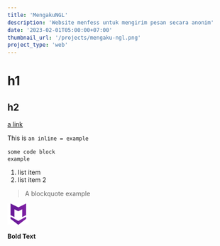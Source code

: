 ```yaml
---
title: 'MengakuNGL'
description: 'Website menfess untuk mengirim pesan secara anonim'
date: '2023-02-01T05:00:00+07:00'
thumbnail_url: '/projects/mengaku-ngl.png'
project_type: 'web'
---
```

# h1
## h2
[a link](https:www.google.com)

This is `an inline = example`

```
some code block
example
```
1. list item
2. list item 2
>A blockquote example

![sample image taken from documentation](https://github.com/adam-p/markdown-here/raw/master/src/common/images/icon48.png 'Logo Title Text 1')
 
**Bold Text**